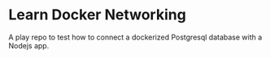 # Learn Docker Networking

A play repo to test how to connect a dockerized Postgresql database with a
Nodejs app.
